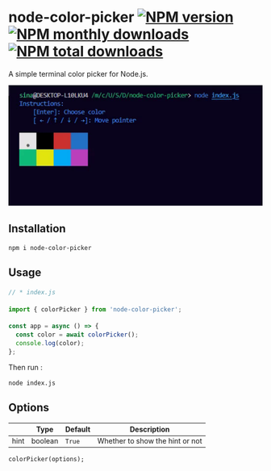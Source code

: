 # node-color-picker [![NPM version](https://img.shields.io/npm/v/node-color-picker.svg?style=flat)](https://www.npmjs.com/package/node-color-picker) [![NPM monthly downloads](https://img.shields.io/npm/dm/node-color-picker.svg?style=flat)](https://npmjs.org/package/node-color-picker) [![NPM total downloads](https://img.shields.io/npm/dt/node-color-picker.svg?style=flat)](https://npmjs.org/package/node-color-picker)

A simple terminal color picker for Node.js.

![Demo GIF](assets/demo.gif)

## Installation

```shell
npm i node-color-picker
```

## Usage

```js
// * index.js

import { colorPicker } from 'node-color-picker';

const app = async () => {
  const color = await colorPicker();
  console.log(color);
};
```

Then run :

```shell
node index.js
```

## Options

|      |  Type   | Default |           Description           |
|------|---------|---------|---------------------------------|
| hint | boolean | `True`  | Whether to show the hint or not |

```
colorPicker(options);
```